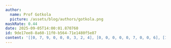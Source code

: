 ```yaml
---
author:
  name: Prof Gotkola
  picture: /assets/blog/authors/gotkola.png
maskRate: 0.44
date: 2025-09-05T14:00:01.870760
id: 9de17ee8-8a60-11f0-b564-71e1480f5e87
content: '[[0, 7, 9, 0, 0, 0, 3, 2, 4], [0, 0, 0, 0, 0, 7, 0, 0, 6], [1, 0, 4, 9, 0, 0, 5, 7, 8], [0, 0, 0, 2, 9, 8, 7, 6, 3], [6, 8, 7, 5, 4, 0, 0, 1, 9], [0, 3, 2, 1, 7, 6, 0, 0, 5], [0, 0, 8, 7, 2, 0, 0, 0, 0], [7, 0, 0, 6, 0, 0, 0, 3, 2], [2, 5, 6, 3, 0, 9, 8, 4, 0]]'
---
```

